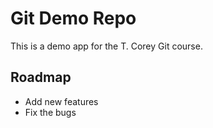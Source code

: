# Git Demo Repo
This is a demo app for the T. Corey Git course.


## Roadmap
  * Add new features
  * Fix the bugs